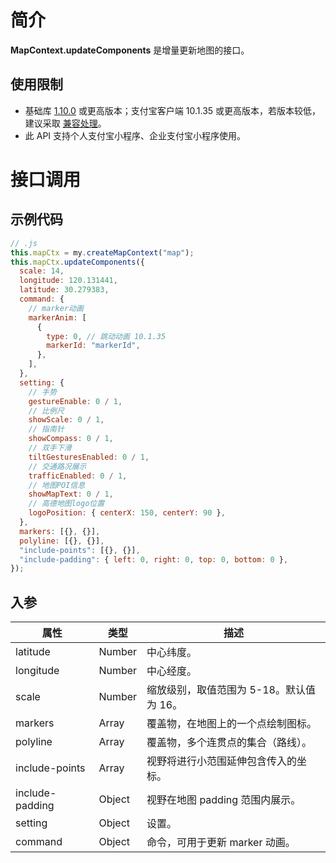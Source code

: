
# 简介
**MapContext.updateComponents** 是增量更新地图的接口。

## 使用限制

- 基础库 [1.10.0](https://opendocs.alipay.com/mini/framework/lib) 或更高版本；支付宝客户端 10.1.35 或更高版本，若版本较低，建议采取 [兼容处理](/mini/framework/compatibility)。
- 此 API 支持个人支付宝小程序、企业支付宝小程序使用。

# 接口调用

## 示例代码
```javascript
// .js
this.mapCtx = my.createMapContext("map");
this.mapCtx.updateComponents({
  scale: 14,
  longitude: 120.131441,
  latitude: 30.279383,
  command: {
    // marker动画
    markerAnim: [
      {
        type: 0, // 跳动动画 10.1.35
        markerId: "markerId",
      },
    ],
  },
  setting: {
    // 手势
    gestureEnable: 0 / 1,
    // 比例尺
    showScale: 0 / 1,
    // 指南针
    showCompass: 0 / 1,
    // 双手下滑
    tiltGesturesEnabled: 0 / 1,
    // 交通路况展示
    trafficEnabled: 0 / 1,
    // 地图POI信息
    showMapText: 0 / 1,
    // 高德地图logo位置
    logoPosition: { centerX: 150, centerY: 90 },
  },
  markers: [{}, {}],
  polyline: [{}, {}],
  "include-points": [{}, {}],
  "include-padding": { left: 0, right: 0, top: 0, bottom: 0 },
});
```

## 入参
| **属性** | **类型** | **描述** |
| --- | --- | --- |
| latitude | Number | 中心纬度。 |
| longitude | Number | 中心经度。 |
| scale | Number | 缩放级别，取值范围为 5-18。默认值为 16。 |
| markers | Array | 覆盖物，在地图上的一个点绘制图标。 |
| polyline | Array | 覆盖物，多个连贯点的集合（路线）。 |
| include-points | Array | 视野将进行小范围延伸包含传入的坐标。 |
| include-padding | Object | 视野在地图 padding 范围内展示。 |
| setting | Object | 设置。 |
| command | Object | 命令，可用于更新 marker 动画。 |
